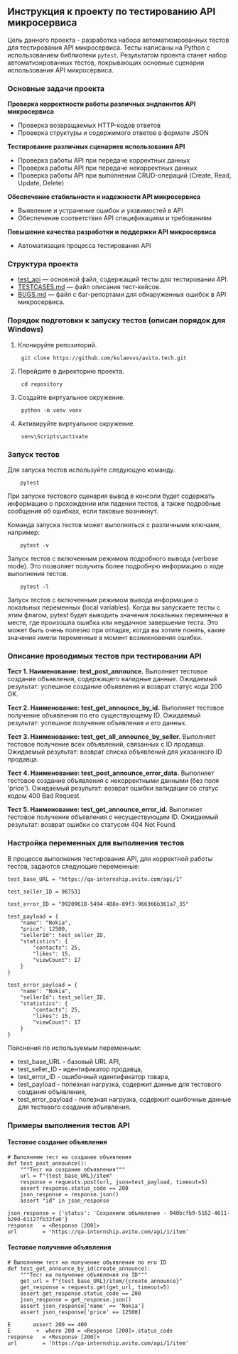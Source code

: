 ## Инструкция к проекту по тестированию API микросервиса

Цель данного проекта - разработка набора автоматизированных тестов для тестирования API микросервиса. Тесты написаны на Python с использованием библиотеки `pytest`. Результатом проекта станет набор автоматизированных тестов, покрывающих основные сценарии использования API микросервиса.

### Основные задачи проекта

**Проверка корректности работы различных эндпоинтов API микросервиса**
- Проверка возвращаемых HTTP-кодов ответов
- Проверка структуры и содержимого ответов в формате JSON

**Тестирование различных сценариев использования API**
- Проверка работы API при передаче корректных данных
- Проверка работы API при передаче некорректных данных
- Проверка работы API при выполнении CRUD-операций (Create, Read, Update, Delete)

**Обеспечение стабильности и надежности API микросервиса**
- Выявление и устранение ошибок и уязвимостей в API
- Обеспечение соответствия API спецификациям и требованиям

**Повышение качества разработки и поддержки API микросервиса**
- Автоматизация процесса тестирования API

### Структура проекта

- [test_api](/test_api.py) — основной файл, содержащий тесты для тестирования API.
- [TESTCASES.md](/TESTCASES.md) — файл описания тест-кейсов.
- [BUGS.md](/BUGS.md) — файл с баг-репортами для обнаруженных ошибок в API микросервиса.

### Порядок подготовки к запуску тестов (описан порядок для Windows)

1. Клонируйте репозиторий.

        git clone https://github.com/kulaevvs/avito.tech.git

2. Перейдите в директорию проекта.

        cd repository

3. Создайте виртуальное окружение.

        python -m venv venv
   
5. Активируйте виртуальное окружение.

        venv\Scripts\activate

### Запуск тестов

Для запуска тестов используйте следующую команду.

        pytest

При запуске тестового сценария вывод в консоли будет содержать информацию о прохождении или падении тестов, а также подробные сообщения об ошибках, если таковые возникнут.

Команда запуска тестов может выполняться с различными ключами, например:

        pytest -v

Запуск тестов с включенным режимом подробного вывода (verbose mode). Это позволяет получить более подробную информацию о ходе выполнения тестов.
        
        pytest -l

Запуск тестов с включенным режимом вывода информации о локальных переменных (local variables). Когда вы запускаете тесты с этим флагом, pytest будет выводить значения локальных переменных в месте, где произошла ошибка или неудачное завершение теста. Это может быть очень полезно при отладке, когда вы хотите понять, какие значения имели переменные в момент возникновения ошибки.

### Описание проводимых тестов при тестировании API

**Тест 1. Наименование: test_post_announce.**
Выполняет тестовое создание объявления, содержащего валидные данные. Ожидаемый результат: успешное создание объявления и возврат статус кода 200 OK.

**Тест 2. Наименование: test_get_announce_by_id.**
Выполняет тестовое получение объявления по его существующему ID. Ожидаемый результат: успешное получение объявления и его данных.

**Тест 3. Наименование: test_get_all_announce_by_seller.**
Выполняет тестовое получение всех объявлений, связанных с ID продавца. Ожидаемый результат: возврат списка объявлений для указанного ID продавца.

**Тест 4. Наименование: test_post_announce_error_data.**
Выполняет тестовое создание объявления с некорректными данными (без поля 'price'). Ожидаемый результат: возврат ошибки валидации со статус кодом 400 Bad Request.

**Тест 5. Наименование: test_get_announce_error_id.**
Выполняет тестовое получение объявления с несуществующим ID. Ожидаемый результат: возврат ошибки со статусом 404 Not Found.

### Настройка переменных для выполнения тестов

В процессе выполнения тестирования API, для корректной работы тестов, задаются следующие переменные:

`test_base_URL = "https://qa-internship.avito.com/api/1"`

`test_seller_ID = 987531`

`test_error_ID = "09209618-5494-488e-89f3-966366b361a7_35"`

```
test_payload = {
    "name": "Nokia",
    "price": 12500,
    "sellerId": test_seller_ID,
    "statistics": {
        "contacts": 25,
        "likes": 15,
        "viewCount": 17
    }
}
```
```
test_error_payload = {
    "name": "Nokia",
    "sellerId": test_seller_ID,
    "statistics": {
        "contacts": 25,
        "likes": 15,
        "viewCount": 17
    }
}
```

Пояснения по используемым переменным:
- test_base_URL - базовый URL API,
- test_seller_ID - идентификатор продавца,
- test_error_ID - ошибочный идентификатор товара,
- test_payload - полезная нагрузка, содержит данные для тестового создания объявления,
- test_error_payload - полезная нагрузка, содержит ошибочные данные для тестового создания объявления.

### Примеры выполнения тестов API

#### Тестовое создание объявления

```
# Выполняем тест на создание объявления
def test_post_announce():
    """Тест на создание объявления"""
    url = f"{test_base_URL}/item"
    response = requests.post(url, json=test_payload, timeout=5)
    assert response.status_code == 200
    json_response = response.json()
    assert "id" in json_response

json_response = {'status': 'Сохранили объявление - 040bcfb9-5162-4611-b29d-61127fb32fa6'}
response   = <Response [200]>
url        = 'https://qa-internship.avito.com/api/1/item'
```

#### Тестовое получение объявления

```
# Выполняем тест на получение объявления по его ID
def test_get_announce_by_id(create_announce):
    """Тест на получение объявления по ID"""
    get_url = f"{test_base_URL}/item/{create_announce}"
    get_response = requests.get(get_url, timeout=5)
    assert get_response.status_code == 200
    json_response = get_response.json()
    assert json_response['name' == 'Nokia']
    assert json_response['price' == 12500]

E       assert 200 == 400
E        +  where 200 = <Response [200]>.status_code
response   = <Response [200]>
url        = 'https://qa-internship.avito.com/api/1/item'
```
